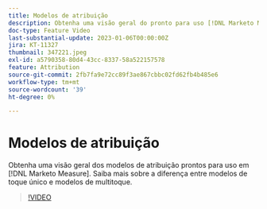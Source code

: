 ```yaml
---
title: Modelos de atribuição
description: Obtenha uma visão geral do pronto para uso [!DNL Marketo Measure] modelos de atribuição. Saiba mais sobre a diferença entre modelos de toque único e modelos de multitoque.
doc-type: Feature Video
last-substantial-update: 2023-01-06T00:00:00Z
jira: KT-11327
thumbnail: 347221.jpeg
exl-id: a5790358-80d4-43cc-8337-58a522157578
feature: Attribution
source-git-commit: 2fb7fa9e72cc89f3ae867cbbc02fd62fb4b485e6
workflow-type: tm+mt
source-wordcount: '39'
ht-degree: 0%

---
```


# Modelos de atribuição

Obtenha uma visão geral dos modelos de atribuição prontos para uso em [!DNL Marketo Measure]. Saiba mais sobre a diferença entre modelos de toque único e modelos de multitoque.

>[!VIDEO](https://video.tv.adobe.com/v/347221/?quality=12&learn=on)
